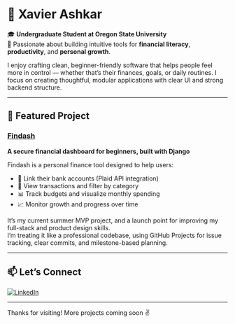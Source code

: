 # 👋 Xavier Ashkar

🎓 **Undergraduate Student at Oregon State University**  
🧠 Passionate about building intuitive tools for **financial literacy**, **productivity**, and **personal growth**.

I enjoy crafting clean, beginner-friendly software that helps people feel more in control — whether that’s their finances, goals, or daily routines. I focus on creating thoughtful, modular applications with clear UI and strong backend structure.

---

## 🔨 Featured Project

### [Findash](https://github.com/xavierAshkar/findash-mvp)  
**A secure financial dashboard for beginners, built with Django**

Findash is a personal finance tool designed to help users:
- 🏦 Link their bank accounts (Plaid API integration)
- 📄 View transactions and filter by category
- 📊 Track budgets and visualize monthly spending
- 📈 Monitor growth and progress over time

It’s my current summer MVP project, and a launch point for improving my full-stack and product design skills.  
I’m treating it like a professional codebase, using GitHub Projects for issue tracking, clear commits, and milestone-based planning.

---

## 📫 Let’s Connect

[![LinkedIn](https://img.shields.io/badge/LinkedIn-xavierashkar-blue?logo=linkedin&style=flat)](https://www.linkedin.com/in/xavierashkar)

---

Thanks for visiting! More projects coming soon ✌️
